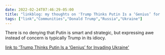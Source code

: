 ```yaml
---
date: 2022-02-24T07:46:29-05:00
title: "linkblog: my thoughts on 'Trump Thinks Putin Is a ‘Genius’ for Invading Ukraine'"
tags: ["link","Communities","Donald Trump","Russia","Ukraine"]
---
```

There is no denying that Putin is smart and strategic, but expressing awe instead of concern is typically Trump in its idiocy.
 
[link to 'Trump Thinks Putin Is a ‘Genius’ for Invading Ukraine'](https://www.vice.com/en/article/m7vxqn/trump-putin-genius-ukraine-invasion)
